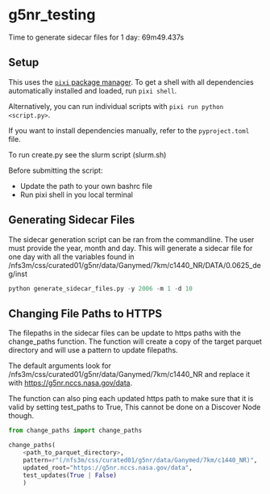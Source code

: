 # g5nr_testing
Time to generate sidecar files for 1 day: 69m49.437s

## Setup

This uses the [`pixi` package manager](https://pixi.sh/latest/).
To get a shell with all dependencies automatically installed and loaded, run `pixi shell`.

Alternatively, you can run individual scripts with `pixi run python <script.py>`.

If you want to install dependencies manually, refer to the `pyproject.toml` file.

To run create.py see the slurm script (slurm.sh)

Before submitting the script:
- Update the path to your own bashrc file
- Run pixi shell in you local terminal

## Generating Sidecar Files
The sidecar generation script can be ran from the commandline. The user must provide the year, month and day. This will generate a sidecar file for one day with all the variables found in /nfs3m/css/curated01/g5nr/data/Ganymed/7km/c1440_NR/DATA/0.0625_deg/inst

```python
python generate_sidecar_files.py -y 2006 -m 1 -d 10
```

## Changing File Paths to HTTPS

The filepaths in the sidecar files can be update to https paths with the change_paths function. The function will create a copy of the target parquet directory and will use a pattern to update filepaths.

The default arguments look for /nfs3m/css/curated01/g5nr/data/Ganymed/7km/c1440_NR and replace it with https://g5nr.nccs.nasa.gov/data.

The function can also ping each updated https path to make sure that it is valid by setting test_paths to True, This cannot be done on a Discover Node though.

```python
from change_paths import change_paths

change_paths(
    <path_to_parquet_directory>,
    pattern=r"(/nfs3m/css/curated01/g5nr/data/Ganymed/7km/c1440_NR)", 
    updated_root="https://g5nr.nccs.nasa.gov/data", 
    test_updates(True | False)
    )
```